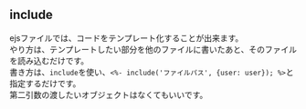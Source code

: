 ## include
ejsファイルでは、コードをテンプレート化することが出来ます。  
やり方は、テンプレートしたい部分を他のファイルに書いたあと、そのファイルを読み込むだけです。  
 書き方は、`include`を使い、`<%- include('ファイルパス', {user: user}); %>`と指定するだけです。  
 第二引数の渡したいオブジェクトはなくてもいいです。
